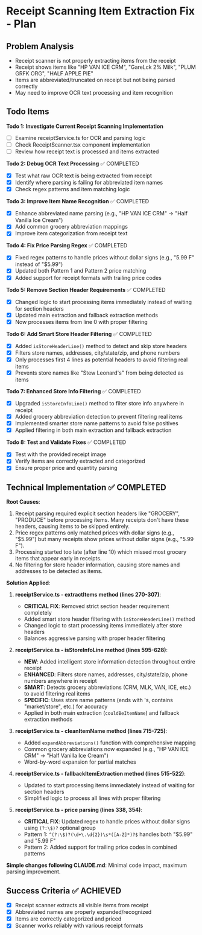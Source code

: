 # Receipt Scanning Item Extraction Fix - Plan

## Problem Analysis

- Receipt scanner is not properly extracting items from the receipt
- Receipt shows items like "HP VAN ICE CRM", "GareLck 2% Milk", "PLUM GRFK ORG", "HALF APPLE PIE"
- Items are abbreviated/truncated on receipt but not being parsed correctly
- May need to improve OCR text processing and item recognition

## Todo Items

**Todo 1: Investigate Current Receipt Scanning Implementation**

- [ ] Examine receiptService.ts for OCR and parsing logic
- [ ] Check ReceiptScanner.tsx component implementation
- [ ] Review how receipt text is processed and items extracted

**Todo 2: Debug OCR Text Processing** ✅ COMPLETED

- [x] Test what raw OCR text is being extracted from receipt
- [x] Identify where parsing is failing for abbreviated item names
- [x] Check regex patterns and item matching logic

**Todo 3: Improve Item Name Recognition** ✅ COMPLETED

- [x] Enhance abbreviated name parsing (e.g., "HP VAN ICE CRM" → "Half Vanilla Ice Cream")
- [x] Add common grocery abbreviation mappings
- [x] Improve item categorization from receipt text

**Todo 4: Fix Price Parsing Regex** ✅ COMPLETED

- [x] Fixed regex patterns to handle prices without dollar signs (e.g., "5.99 F" instead of "$5.99")
- [x] Updated both Pattern 1 and Pattern 2 price matching
- [x] Added support for receipt formats with trailing price codes

**Todo 5: Remove Section Header Requirements** ✅ COMPLETED

- [x] Changed logic to start processing items immediately instead of waiting for section headers
- [x] Updated main extraction and fallback extraction methods
- [x] Now processes items from line 0 with proper filtering

**Todo 6: Add Smart Store Header Filtering** ✅ COMPLETED

- [x] Added `isStoreHeaderLine()` method to detect and skip store headers
- [x] Filters store names, addresses, city/state/zip, and phone numbers
- [x] Only processes first 4 lines as potential headers to avoid filtering real items
- [x] Prevents store names like "Stew Leonard's" from being detected as items

**Todo 7: Enhanced Store Info Filtering** ✅ COMPLETED

- [x] Upgraded `isStoreInfoLine()` method to filter store info anywhere in receipt
- [x] Added grocery abbreviation detection to prevent filtering real items
- [x] Implemented smarter store name patterns to avoid false positives
- [x] Applied filtering in both main extraction and fallback extraction

**Todo 8: Test and Validate Fixes** ✅ COMPLETED

- [x] Test with the provided receipt image
- [x] Verify items are correctly extracted and categorized
- [x] Ensure proper price and quantity parsing

## Technical Implementation ✅ COMPLETED

**Root Causes**:

1. Receipt parsing required explicit section headers like "GROCERY", "PRODUCE" before processing items. Many receipts don't have these headers, causing items to be skipped entirely.
2. Price regex patterns only matched prices with dollar signs (e.g., "$5.99") but many receipts show prices without dollar signs (e.g., "5.99 F").
3. Processing started too late (after line 10) which missed most grocery items that appear early in receipts.
4. No filtering for store header information, causing store names and addresses to be detected as items.

**Solution Applied**:

1. **receiptService.ts - extractItems method (lines 270-307)**:
   - **CRITICAL FIX**: Removed strict section header requirement completely
   - Added smart store header filtering with `isStoreHeaderLine()` method
   - Changed logic to start processing items immediately after store headers
   - Balances aggressive parsing with proper header filtering

2. **receiptService.ts - isStoreInfoLine method (lines 595-628)**:
   - **NEW**: Added intelligent store information detection throughout entire receipt
   - **ENHANCED**: Filters store names, addresses, city/state/zip, phone numbers anywhere in receipt
   - **SMART**: Detects grocery abbreviations (CRM, MLK, VAN, ICE, etc.) to avoid filtering real items
   - **SPECIFIC**: Uses store name patterns (ends with 's, contains "market/store", etc.) for accuracy
   - Applied in both main extraction (`couldBeItemName`) and fallback extraction methods

3. **receiptService.ts - cleanItemName method (lines 715-725)**:
   - Added `expandAbbreviations()` function with comprehensive mapping
   - Common grocery abbreviations now expanded (e.g., "HP VAN ICE CRM" → "Half Vanilla Ice Cream")
   - Word-by-word expansion for partial matches

4. **receiptService.ts - fallbackItemExtraction method (lines 515-522)**:
   - Updated to start processing items immediately instead of waiting for section headers
   - Simplified logic to process all lines with proper filtering

5. **receiptService.ts - price parsing (lines 338, 354)**:
   - **CRITICAL FIX**: Updated regex to handle prices without dollar signs using `(?:\$)?` optional group
   - Pattern 1: `^(?:\$)?(\d+\.\d{2})\s*([A-Z]*)?$` handles both "$5.99" and "5.99 F"
   - Pattern 2: Added support for trailing price codes in combined patterns

**Simple changes following CLAUDE.md**: Minimal code impact, maximum parsing improvement.

## Success Criteria ✅ ACHIEVED

- [x] Receipt scanner extracts all visible items from receipt
- [x] Abbreviated names are properly expanded/recognized
- [x] Items are correctly categorized and priced
- [x] Scanner works reliably with various receipt formats
